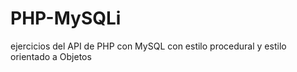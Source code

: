PHP-MySQLi
==========

ejercicios del API de PHP con MySQL con estilo procedural y estilo orientado a Objetos

